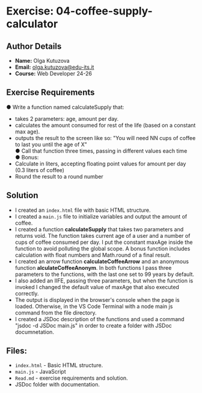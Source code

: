 # Exercise: 04-coffee-supply-calculator

## Author Details
- **Name:** Olga Kutuzova  
- **Email:** olga.kutuzova@edu-its.it  
- **Course:** Web Developer 24-26


## Exercise Requirements 
● Write a function named calculateSupply that:  
- takes 2 parameters: age, amount per day.  
- calculates the amount consumed for rest of the life (based on a constant max age).  
- outputs the result to the screen like so: "You will need NN cups of coffee to 
last you until the age of X"  
● Call that function three times, passing in different values each time  
● Bonus:   
- Calculate in liters, accepting floating point values for amount per day (0.3 liters of coffee)  
- Round the result to a round number  

## Solution
- I created an `index.html` file with basic HTML structure.
- I created a `main.js` file to initialize variables and output the amount of coffee.
- I created a function __calculateSupply__ that takes two parameters and returns void. The function takes current age of a user and a number of cups of coffee consumed per day. I put the constant maxAge inside the function to avoid polluting the global scope. A bonus function includes calculation with float numbers and Math.round of a final result. 
- I created an arrow function __calculateCoffeeArrow__  and an anonymous function __alculateCoffeeAnonym__. In both functions I pass three parameters to the functions, with the last one set to 99 years by default. 
- I also added an IIFE, passing three parameters, but when the function is invoked I changed the default value of maxAge that also executed correctly.
- The output is displayed in the browser's console when the page is loaded. Otherwise, in the VS Code Terminal with a node main js command from the file directory. 
- I created a JSDoc description of the functions and used a command "jsdoc -d JSDoc main.js" in order to create a folder with JSDoc documnetation. 

## Files:
- `index.html` - Basic HTML structure.
- `main.js` - JavaScript 
- `Read.md` - exercise requirements and solution. 
- JSDoc folder with documentation.